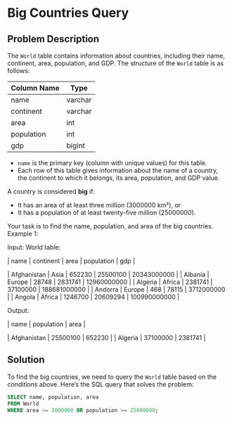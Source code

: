 # Big Countries Query

## Problem Description

The `World` table contains information about countries, including their name, continent, area, population, and GDP. The structure of the `World` table is as follows:

| Column Name | Type    |
|-------------|---------|
| name        | varchar |
| continent   | varchar |
| area        | int     |
| population  | int     |
| gdp         | bigint  |

- `name` is the primary key (column with unique values) for this table.
- Each row of this table gives information about the name of a country, the continent to which it belongs, its area, population, and GDP value.

A country is considered **big** if:

- It has an area of at least three million (3000000 km²), or
- It has a population of at least twenty-five million (25000000).

Your task is to find the name, population, and area of the big countries. 
Example 1:

Input: 
World table:

| name        | continent | area    | population | gdp          |

| Afghanistan | Asia      | 652230  | 25500100   | 20343000000  |
| Albania     | Europe    | 28748   | 2831741    | 12960000000  |
| Algeria     | Africa    | 2381741 | 37100000   | 188681000000 |
| Andorra     | Europe    | 468     | 78115      | 3712000000   |
| Angola      | Africa    | 1246700 | 20609294   | 100990000000 |

Output: 

| name        | population | area    |

| Afghanistan | 25500100   | 652230  |
| Algeria     | 37100000   | 2381741 |

## Solution

To find the big countries, we need to query the `World` table based on the conditions above. Here’s the SQL query that solves the problem:

```sql
SELECT name, population, area 
FROM World 
WHERE area >= 3000000 OR population >= 25000000;
